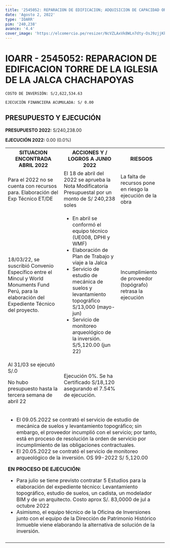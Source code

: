 ```yaml
---
title: '2545052: REPARACION DE EDIFICACION; ADQUISICION DE CAPACIDAD ORGANIZACIONAL Y CAPACIDAD ORGANIZACIONAL; EN EL(LA) LA TORRE EXENTA DE LA IGLESIA DE LA JALCA DISTRITO DE LA JALCA, PROVINCIA CHACHAPOYAS, DEPARTAMENTO AMAZONAS'
date: 'Agosto 2, 2022'
type: 'IOARR'
pim: '240,238'
avance: '4.4'
cover_image: 'https://elcomercio.pe/resizer/NcVZLAxVk8WLn7dty-OsJ9zjjKk=/980x528/smart/filters:format(jpeg):quality(75)/cloudfront-us-east-1.images.arcpublishing.com/elcomercio/PNSDZ2YZLBGNBA4FFOWRSGZCYQ.png'
---
```

# IOARR - 2545052: REPARACION DE EDIFICACION TORRE DE LA IGLESIA DE LA JALCA CHACHAPOYAS  

`COSTO DE INVERSIÓN: S/2,622,534.63`

`EJECUCIÓN FINANCIERA ACUMULADA: S/ 0.00`

## PRESUPUESTO Y EJECUCIÓN

**PRESUPUESTO 2022:** S/240,238.00

**EJECUCIÓN 2022:** 0.00 (0.0%)

<table>

<tr>
<th>SITUACION ENCONTRADA ABRIL 2022
</th>
<th>ACCIONES Y / LOGROS A JUNIO 2022</th>
<th>RIESGOS</th>
</tr>

<tr>
<td>Para el 2022 no se cuenta con recursos para. Elaboración del Exp Técnico ET/DE </td>
<td>El 18 de abril del 2022 se aprueba la Nota Modificatoria Presupuestal por un monto de S/ 240,238 soles</td>
<td>La falta de recursos pone en riesgo la ejecución de la obra</td>
</tr>

<tr>
<td>18/03/22, se suscribió Convenio Específico entre el Mincul y World Monuments Fund Perú, para la elaboración del Expediente Técnico del proyecto.</td>
<td>

* En abril se conformó el equipo técnico (UE008, DPHI y WMF)
* Elaboración de Plan de Trabajo y viaje a la Jalca
* Servicio de estudio de mecánica de suelos y levantamiento topográfico S/13,000 (mayo-jun)
* Servicio de monitoreo arqueológico de la inversión. S/5,120.00 (jun 22)
</td>
<td>
Incumplimiento de proveedor (topógrafo) retrasa la ejecución
</td>
</tr>

<tr>
<td>
Al 31/03 se ejecutó S/.0 

No hubo presupuesto hasta la tercera semana de abril 22
</td>
<td>Ejecución 0%. Se ha Certificado S/18,120 asegurando el 7.54% de ejecución.</td>
<td></td>
</tr>

<tr>
<td colspan="3">

* El 09.05.2022 se contrató el servicio de estudio de mecánica de suelos y levantamiento topográfico; sin embargo, el proveedor incumplió con el servicio; por tanto, está en proceso de resolución la orden de servicio por incumplimiento de las obligaciones contractuales.
* El 20.05.2022 se contrató el servicio de monitoreo arqueológico de la inversión. OS 99-2022 S/ 5,120.00

**EN PROCESO DE EJECUCIÓN:**

* Para julio se tiene previsto contratar 5 Estudios para la elaboración del expediente técnico: Levantamiento topográfico, estudio de suelos, un cadista, un modelador BIM y de un arquitecto. Costo aprox S/. 83,0000 de jul a octubre 2022
* Asimismo, el equipo técnico de la Oficina de Inversiones junto con el equipo de la Dirección de Patrimonio Histórico Inmueble viene elaborando la alternativa de solución de la inversión.

</td>
</tr>

<tr>
<td></td>
<td></td>
<td></td>
</tr>

</table>
